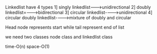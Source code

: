 Linkedlist have 4 types
1] singly linkedlist--->unidirectional 
2] doubly linkedlist=--->bidirectional 
3] circular linkedlist---->unidirectional
4] circular doubly linkedlist---->mixture of doubly and circular

Head node  represents start while tail represent end of list

we need two classes node class and linkedlist class

time-O(n) space-O(1)
